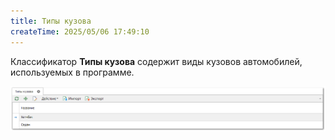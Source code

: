 ```yaml
---
title: Типы кузова
createTime: 2025/05/06 17:49:10
---
```

Классификатор **Типы кузова** содержит виды кузовов автомобилей, используемых в программе.

![](../../../assets/specification/image414.png)